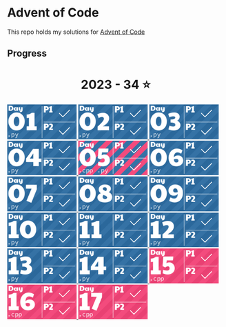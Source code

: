 # Advent of Code

This repo holds my solutions for [Advent of Code](https://adventofcode.com/)

## Progress
<!-- AOC TILES BEGIN -->
<h1 align="center">
  2023 - 34 ⭐
</h1>
<a href="2023/1/part1.py">
  <img src=".aoc_tiles/tiles/2023/01.png" width="161px">
</a>
<a href="2023/2/part1.py">
  <img src=".aoc_tiles/tiles/2023/02.png" width="161px">
</a>
<a href="2023/3/part1.py">
  <img src=".aoc_tiles/tiles/2023/03.png" width="161px">
</a>
<a href="2023/4/part1.py">
  <img src=".aoc_tiles/tiles/2023/04.png" width="161px">
</a>
<a href="2023/5/part2.cpp">
  <img src=".aoc_tiles/tiles/2023/05.png" width="161px">
</a>
<a href="2023/6/part1.py">
  <img src=".aoc_tiles/tiles/2023/06.png" width="161px">
</a>
<a href="2023/7/part1.py">
  <img src=".aoc_tiles/tiles/2023/07.png" width="161px">
</a>
<a href="2023/8/part1.py">
  <img src=".aoc_tiles/tiles/2023/08.png" width="161px">
</a>
<a href="2023/9/part1.py">
  <img src=".aoc_tiles/tiles/2023/09.png" width="161px">
</a>
<a href="2023/10/part1.py">
  <img src=".aoc_tiles/tiles/2023/10.png" width="161px">
</a>
<a href="2023/11/part1.py">
  <img src=".aoc_tiles/tiles/2023/11.png" width="161px">
</a>
<a href="2023/12/part1.py">
  <img src=".aoc_tiles/tiles/2023/12.png" width="161px">
</a>
<a href="2023/13/part1.py">
  <img src=".aoc_tiles/tiles/2023/13.png" width="161px">
</a>
<a href="2023/14/part1.py">
  <img src=".aoc_tiles/tiles/2023/14.png" width="161px">
</a>
<a href="2023/15/part1.cpp">
  <img src=".aoc_tiles/tiles/2023/15.png" width="161px">
</a>
<a href="2023/16/part1.cpp">
  <img src=".aoc_tiles/tiles/2023/16.png" width="161px">
</a>
<a href="2023/17/part1.cpp">
  <img src=".aoc_tiles/tiles/2023/17.png" width="161px">
</a>
<!-- AOC TILES END -->